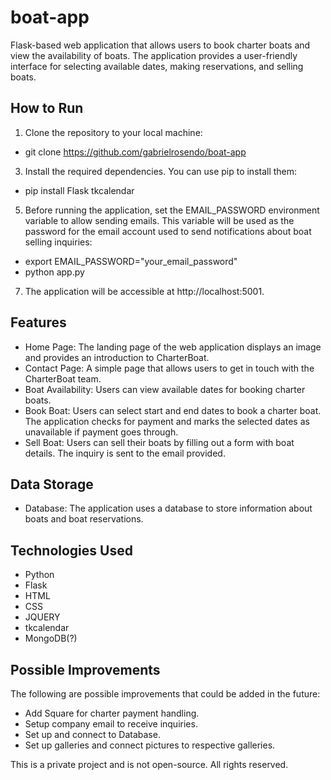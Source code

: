 # boat-app

Flask-based web application that allows users to book charter boats and view the availability of boats. The application provides a user-friendly interface for selecting available dates, making reservations, and selling boats.

## How to Run
1. Clone the repository to your local machine:
 - git clone https://github.com/gabrielrosendo/boat-app
3. Install the required dependencies. You can use pip to install them:
 - pip install Flask tkcalendar
5. Before running the application, set the EMAIL_PASSWORD environment variable to allow sending emails. This variable will be used as the password for the email account used to send notifications about boat selling inquiries:
 - export EMAIL_PASSWORD="your_email_password"
 - python app.py
7. The application will be accessible at http://localhost:5001.

## Features

- Home Page: The landing page of the web application displays an image and provides an introduction to CharterBoat.
- Contact Page: A simple page that allows users to get in touch with the CharterBoat team.
- Boat Availability: Users can view available dates for booking charter boats.
- Book Boat: Users can select start and end dates to book a charter boat. The application checks for payment and marks the selected dates as unavailable if payment goes through.
- Sell Boat: Users can sell their boats by filling out a form with boat details. The inquiry is sent to the email provided.
## Data Storage

- Database: The application uses a database to store information about boats and boat reservations. 
## Technologies Used

- Python
- Flask
- HTML
- CSS
- JQUERY
- tkcalendar
- MongoDB(?)

## Possible Improvements

The following are possible improvements that could be added in the future:

- Add Square for charter payment handling.
- Setup company email to receive inquiries.
- Set up and connect to Database.
- Set up galleries and connect pictures to respective galleries.

This is a private project and is not open-source. All rights reserved.
